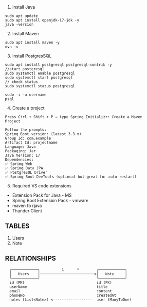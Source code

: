 1. Install Java
```
sudo apt update
sudo apt install openjdk-17-jdk -y
java -version
```

2. Install Maven
```
sudo apt install maven -y
mvn -v
```

3. Install PostgresSQL
```
sudo apt install postgresql postgresql-contrib -y
//start postgresql
sudo systemctl enable postgresql
sudo systemctl start postgresql
// check status
sudo systemctl status postgresql

sudo -i -u username
psql
```

4. Create a project
```
Press Ctrl + Shift + P → type Spring Initializr: Create a Maven Project

Follow the prompts:
Spring Boot version: (latest 3.3.x)
Group Id: com.example
Artifact Id: projectname
Language: Java
Packaging: Jar
Java Version: 17
Dependencies:
✅ Spring Web
✅ Spring Data JPA
✅ PostgreSQL Driver
✅ Spring Boot DevTools (optional but great for auto-restart)
```

5. Required VS code extensions
- Extension Pack for Java - MS
- Spring Boot Extension Pack - vmware
- maven fo rjava
- Thunder Client


## TABLES
1. Users
2. Note

## RELATIONSHIPS
```
  ┌────────────┐          1      *        ┌────────────┐
  │   Users    │─────────────────────────>│   Note     │
  └────────────┘                          └────────────┘
  id (PK)                                 id (PK)
  userName                                title
  email                                   content
  phoneNo                                 createdAt
  notes (List<Note>) <------------------  user (ManyToOne)
```